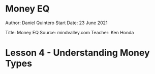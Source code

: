 # Money EQ

Author: Daniel Quintero
Start Date: 23 June 2021

Title: Money EQ
Source: mindvalley.com
Teacher: Ken Honda

# Lesson 4 - Understanding Money Types
